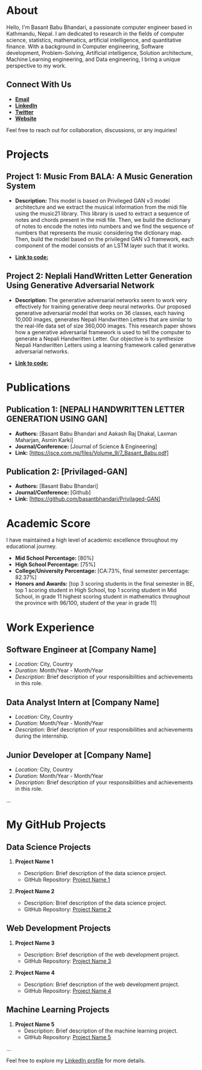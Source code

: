 # About

Hello, I'm Basant Babu Bhandari, a passionate computer engineer based in Kathmandu, Nepal. I am dedicated to research in the fields of computer science, statistics, mathematics, artificial intelligence, and quantitative finance. With a background in Computer engineering, Software development, Problem-Solving, Artificial intelligence, Solution architecture, Machine Learning engineering, and Data engineering,  I bring a unique perspective to my work.

## Connect With Us

- **[Email](basantbhandari2074@gmail.com)**
- **[LinkedIn](https://www.linkedin.com/in/basant-babu-bhandari-1384b81a6/)**
- **[Twitter](https://twitter.com/BasantB52080659)** 
- **[Website](https://bio.link/basant_babu_bhandari)** 

Feel free to reach out for collaboration, discussions, or any inquiries!

# Projects

## Project 1: Music From BALA: A Music Generation System

- **Description:** This model is based on Privileged GAN v3 model architecture and we extract the musical information from the midi file using the music21 library. This library is used to extract a sequence of notes and chords present in the midi file. Then, we build the dictionary of notes to encode the notes into numbers and we find the sequence of numbers that represents the music considering the dictionary map. Then, build the model based on the privileged GAN v3 framework, each component of the model consists of an LSTM layer such that it works.
  
- [**Link to code:**](https://github.com/basantbhandari/privilaged_GAN_LSTM_music_generation)

## Project 2: Neplali HandWritten Letter Generation Using Generative Adversarial Network

- **Description:** The generative adversarial networks seem to work very effectively for training generative deep neural networks. Our proposed generative adversarial model that works on 36 classes, each having 10,000 images, generates Nepali Handwritten Letters that are similar to the real-life data set of size 360,000 images. This research paper shows how a generative adversarial framework is used to tell the computer to generate a Nepali Handwritten Letter. Our objective is to synthesize Nepali Handwritten Letters using a learning framework called generative adversarial networks.

- [**Link to code:**](https://github.com/basantbhandari/Generation-Of-Nepali-Hand-written-letter-using-Generative-Adverserial-Network)

# Publications

## Publication 1: [NEPALI HANDWRITTEN LETTER GENERATION USING GAN]

- **Authors:** [Basant Babu Bhandari and Aakash Raj Dhakal, Laxman Maharjan, Asmin Karki]
- **Journal/Conference:** [Journal of Science & Engineering]
- **Link:** [https://jsce.com.np/files/Volume_9/7_Basant_Babu.pdf]

## Publication 2: [Privilaged-GAN]

- **Authors:** [Basant Babu Bhandari]
- **Journal/Conference:** [Github]
- **Link:** [https://github.com/basantbhandari/Privilaged-GAN]

# Academic Score

I have maintained a high level of academic excellence throughout my educational journey.
- **Mid School Percentage:** [80%]
- **High School Percentage:** [75%]
- **College/University Percentage:** [CA:73%, final semester percentage: 82.37%]
- **Honors and Awards:** [top 3 scoring students in the final semester in BE, top 1 scoring student in High School, top 1 scoring student in Mid School, in grade 11 highest scoring student in mathematics throughout the province with 96/100, student of the year in grade 11]



# Work Experience

## Software Engineer at [Company Name]
- *Location:* City, Country
- *Duration:* Month/Year - Month/Year
- *Description:* Brief description of your responsibilities and achievements in this role.

## Data Analyst Intern at [Company Name]
- *Location:* City, Country
- *Duration:* Month/Year - Month/Year
- *Description:* Brief description of your responsibilities and achievements during the internship.

## Junior Developer at [Company Name]
- *Location:* City, Country
- *Duration:* Month/Year - Month/Year
- *Description:* Brief description of your responsibilities and achievements in this role.

...





# My GitHub Projects

## Data Science Projects

1. **Project Name 1**
   - Description: Brief description of the data science project.
   - GitHub Repository: [Project Name 1](https://github.com/username/project-name-1)

2. **Project Name 2**
   - Description: Brief description of the data science project.
   - GitHub Repository: [Project Name 2](https://github.com/username/project-name-2)

## Web Development Projects

1. **Project Name 3**
   - Description: Brief description of the web development project.
   - GitHub Repository: [Project Name 3](https://github.com/username/project-name-3)

2. **Project Name 4**
   - Description: Brief description of the web development project.
   - GitHub Repository: [Project Name 4](https://github.com/username/project-name-4)

## Machine Learning Projects

1. **Project Name 5**
   - Description: Brief description of the machine learning project.
   - GitHub Repository: [Project Name 5](https://github.com/username/project-name-5)

...






Feel free to explore my [LinkedIn profile](https://www.linkedin.com/in/basant-babu-bhandari-1384b81a6/) for more details.



